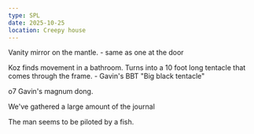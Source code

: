 ```yaml
---
type: SPL
date: 2025-10-25
location: Creepy house
---
```


Vanity mirror on the mantle. 
	- same as one at the door

Koz finds movement in a bathroom. 
Turns into a 10 foot long tentacle that comes through the frame.
	- Gavin's BBT "Big black tentacle"

o7 Gavin's magnum dong. 

We've gathered a large amount of the journal

The man seems to be piloted by a fish. 
